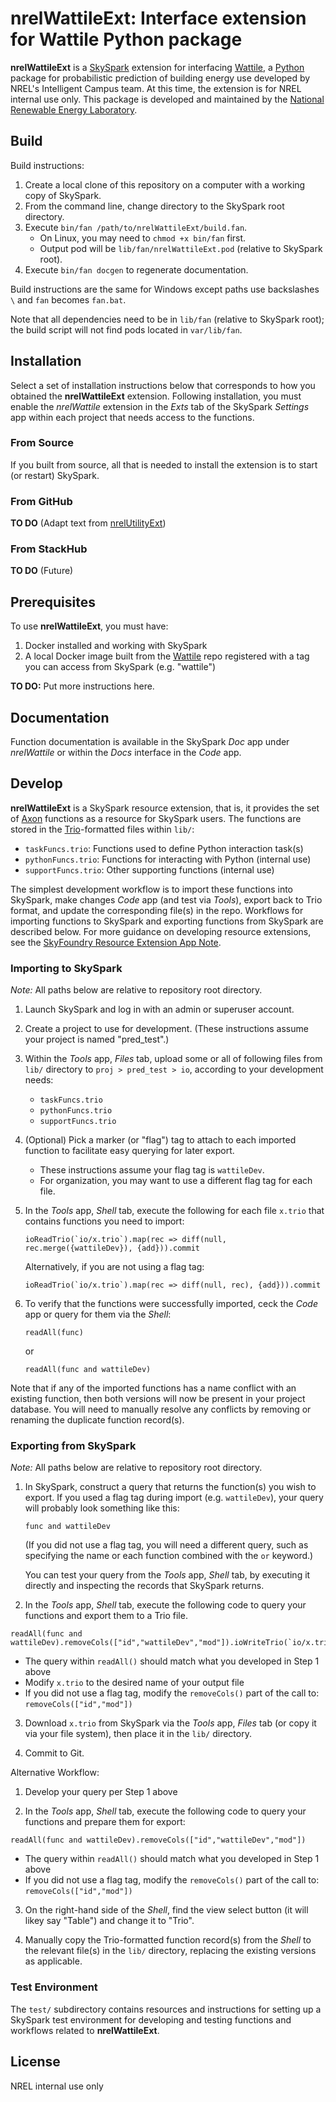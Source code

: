 nrelWattileExt: Interface extension for Wattile Python package
==============================================================

**nrelWattileExt** is a [SkySpark] extension for interfacing [Wattile], a
[Python] package for probabilistic prediction of building energy use developed
by NREL's Intelligent Campus team. At this time, the extension is for NREL
internal use only. This package is developed and maintained by the
[National Renewable Energy Laboratory].

[SkySpark]: http://skyfoundry.com/skyspark/ "SkySpark"
[Wattile]: https://github.com/NREL/wattile/ "Wattile"
[Python]: https://www.python.org/ "Python Programming Language"
[National Renewable Energy Laboratory]: https://www.nrel.gov "NREL Website"

Build
-----

Build instructions:

1. Create a local clone of this repository on a computer with a working copy of SkySpark.
2. From the command line, change directory to the SkySpark root directory.
3. Execute `bin/fan /path/to/nrelWattileExt/build.fan`.
   - On Linux, you may need to `chmod +x bin/fan` first.
   - Output pod will be `lib/fan/nrelWattileExt.pod` (relative to
     SkySpark root).
4. Execute `bin/fan docgen` to regenerate documentation.

Build instructions are the same for Windows except paths use backslashes `\`
and `fan` becomes `fan.bat`.

Note that all dependencies need to be in `lib/fan` (relative to SkySpark root);
the build script will not find pods located in `var/lib/fan`.
   
Installation
------------

Select a set of installation instructions below that corresponds to how you
obtained the **nrelWattileExt** extension. Following installation, you must
enable the *nrelWattile* extension in the *Exts* tab of the SkySpark *Settings*
app within each project that needs access to the functions.

### From Source ###

If you built from source, all that is needed to install the extension is to
start (or restart) SkySpark.

### From GitHub ###

**TO DO** (Adapt text from [nrelUtilityExt])

[nrelUtilityExt]: https://github.com/NREL/nrelUtilityExt/

### From StackHub ###

**TO DO** (Future)

Prerequisites
-------------

To use **nrelWattileExt**, you must have:

1. Docker installed and working with SkySpark
2. A local Docker image built from the [Wattile] repo registered with a tag you
   can access from SkySpark (e.g. "wattile")

**TO DO:** Put more instructions here.

Documentation
-------------

Function documentation is available in the SkySpark *Doc* app under
*nrelWattile* or within the *Docs* interface in the *Code* app.

Develop
-------

**nrelWattileExt** is a SkySpark resource extension, that is, it provides the
set of [Axon] functions as a resource for SkySpark users. The functions are
stored in the [Trio]-formatted files within `lib/`:

- `taskFuncs.trio`: Functions used to define Python interaction task(s)
- `pythonFuncs.trio`: Functions for interacting with Python (internal use)
- `supportFuncs.trio`: Other supporting functions (internal use)

The simplest development workflow is to import these functions into SkySpark,
make changes *Code* app (and test via *Tools*), export back to Trio format, and
update the corresponding file(s) in the repo. Workflows for importing functions
to SkySpark and exporting functions from SkySpark are described below. For more
guidance on developing resource extensions, see the [SkyFoundry Resource
Extension App Note].

[Axon]: https://haxall.io/doc/appendix/axon "Axon documentation"
[Trio]: https://project-haystack.org/doc/docHaystack/Trio "Trio file format"
[SkyFoundry Resource Extension App Note]: https://skyfoundry.com/doc/docAppNotes/CreateResourceExtension

### Importing to SkySpark ###

*Note:* All paths below are relative to repository root directory.

1. Launch SkySpark and log in with an admin or superuser account.

2. Create a project to use for development. (These instructions assume your
   project is named "pred_test".)

3. Within the *Tools* app, *Files* tab, upload some or all of following files
   from `lib/` directory to `proj > pred_test > io`, according to your
   development needs:
   
   - `taskFuncs.trio`
   - `pythonFuncs.trio`
   - `supportFuncs.trio`

4. (Optional) Pick a marker (or "flag") tag to attach to each imported function
   to facilitate easy querying for later export. 
   
   - These instructions assume your flag tag is `wattileDev`.
   - For organization, you may want to use a different flag tag for each file.

5. In the *Tools* app, *Shell* tab, execute the following for each file `x.trio`
   that contains functions you need to import:
   
   ```
   ioReadTrio(`io/x.trio`).map(rec => diff(null, rec.merge({wattileDev}), {add})).commit
   ```
   
   Alternatively, if you are not using a flag tag:
   
   ```
   ioReadTrio(`io/x.trio`).map(rec => diff(null, rec), {add})).commit
   ```

6. To verify that the functions were successfully imported, ceck the *Code* app
   or query for them via the *Shell*:
   
   ```
   readAll(func)
   ```
   
   or
   
   ```
   readAll(func and wattileDev)
   ```

Note that if any of the imported functions has a name conflict with an existing
function, then both versions will now be present in your project database. You
will need to manually resolve any conflicts by removing or renaming the
duplicate function record(s).
   
### Exporting from SkySpark ###

*Note:* All paths below are relative to repository root directory.

1. In SkySpark, construct a query that returns the function(s) you wish to
   export. If you used a flag tag during import (e.g. `wattileDev`), your
   query will probably look something like this:
   
   ```
   func and wattileDev
   ```
   
   (If you did not use a flag tag, you will need a different query, such as
   specifying the name or each function combined with the `or` keyword.)
   
   You can test your query from the *Tools* app, *Shell* tab, by executing it
   directly and inspecting the records that SkySpark returns.
   
2. In the *Tools* app, *Shell* tab, execute the following code to query your
   functions and export them to a Trio file.

  ```
  readAll(func and wattileDev).removeCols(["id","wattileDev","mod"]).ioWriteTrio(`io/x.trio`)
  ```

  - The query within `readAll()` should match what you developed in Step 1 above
  - Modify `x.trio` to the desired name of your output file
  - If you did not use a flag tag, modify the `removeCols()` part of the call
    to: `removeCols(["id","mod"])`
   
3. Download `x.trio` from SkySpark via the *Tools* app, *Files* tab (or copy it
   via your file system), then place it in the `lib/` directory.

4. Commit to Git.

Alternative Workflow:

1. Develop your query per Step 1 above

2. In the *Tools* app, *Shell* tab, execute the following code to query your
   functions and prepare them for export:
   
  ```
  readAll(func and wattileDev).removeCols(["id","wattileDev","mod"])
  ```

  - The query within `readAll()` should match what you developed in Step 1 above
  - If you did not use a flag tag, modify the `removeCols()` part of the call
    to: `removeCols(["id","mod"])`

3. On the right-hand side of the *Shell*, find the view select button (it will
   likey say "Table") and change it to "Trio".

4. Manually copy the Trio-formatted function record(s) from the *Shell* to the
   relevant file(s) in the `lib/` directory, replacing the existing versions
   as applicable.

### Test Environment ###

The `test/` subdirectory contains resources and instructions for setting up a
SkySpark test environment for developing and testing functions and workflows
related to **nrelWattileExt**.

License
-------

NREL internal use only

